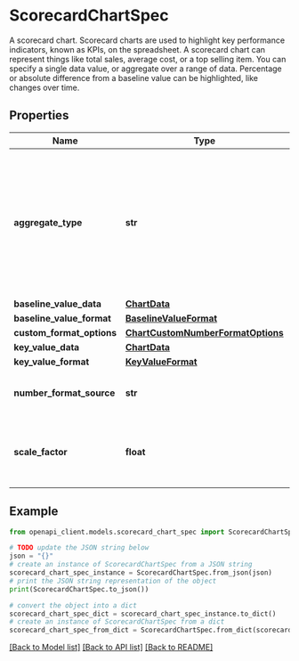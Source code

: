 # ScorecardChartSpec

A scorecard chart. Scorecard charts are used to highlight key performance indicators, known as KPIs, on the spreadsheet. A scorecard chart can represent things like total sales, average cost, or a top selling item. You can specify a single data value, or aggregate over a range of data. Percentage or absolute difference from a baseline value can be highlighted, like changes over time.

## Properties

Name | Type | Description | Notes
------------ | ------------- | ------------- | -------------
**aggregate_type** | **str** | The aggregation type for key and baseline chart data in scorecard chart. This field is not supported for data source charts. Use the ChartData.aggregateType field of the key_value_data or baseline_value_data instead for data source charts. This field is optional. | [optional] 
**baseline_value_data** | [**ChartData**](ChartData.md) |  | [optional] 
**baseline_value_format** | [**BaselineValueFormat**](BaselineValueFormat.md) |  | [optional] 
**custom_format_options** | [**ChartCustomNumberFormatOptions**](ChartCustomNumberFormatOptions.md) |  | [optional] 
**key_value_data** | [**ChartData**](ChartData.md) |  | [optional] 
**key_value_format** | [**KeyValueFormat**](KeyValueFormat.md) |  | [optional] 
**number_format_source** | **str** | The number format source used in the scorecard chart. This field is optional. | [optional] 
**scale_factor** | **float** | Value to scale scorecard key and baseline value. For example, a factor of 10 can be used to divide all values in the chart by 10. This field is optional. | [optional] 

## Example

```python
from openapi_client.models.scorecard_chart_spec import ScorecardChartSpec

# TODO update the JSON string below
json = "{}"
# create an instance of ScorecardChartSpec from a JSON string
scorecard_chart_spec_instance = ScorecardChartSpec.from_json(json)
# print the JSON string representation of the object
print(ScorecardChartSpec.to_json())

# convert the object into a dict
scorecard_chart_spec_dict = scorecard_chart_spec_instance.to_dict()
# create an instance of ScorecardChartSpec from a dict
scorecard_chart_spec_from_dict = ScorecardChartSpec.from_dict(scorecard_chart_spec_dict)
```
[[Back to Model list]](../README.md#documentation-for-models) [[Back to API list]](../README.md#documentation-for-api-endpoints) [[Back to README]](../README.md)


